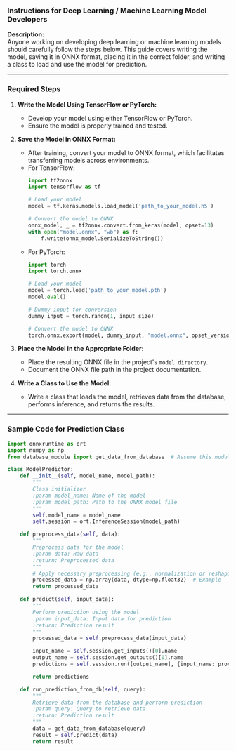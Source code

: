 ### Instructions for Deep Learning / Machine Learning Model Developers

**Description:**  
Anyone working on developing deep learning or machine learning models should carefully follow the steps below. This guide covers writing the model, saving it in ONNX format, placing it in the correct folder, and writing a class to load and use the model for prediction.

---

### **Required Steps**

1. **Write the Model Using TensorFlow or PyTorch:**
   - Develop your model using either TensorFlow or PyTorch.
   - Ensure the model is properly trained and tested.

2. **Save the Model in ONNX Format:**
   - After training, convert your model to ONNX format, which facilitates transferring models across environments.
   - For TensorFlow:
     ```python
     import tf2onnx
     import tensorflow as tf

     # Load your model
     model = tf.keras.models.load_model('path_to_your_model.h5')

     # Convert the model to ONNX
     onnx_model, _ = tf2onnx.convert.from_keras(model, opset=13)
     with open("model.onnx", "wb") as f:
         f.write(onnx_model.SerializeToString())
     ```
   - For PyTorch:
     ```python
     import torch
     import torch.onnx

     # Load your model
     model = torch.load('path_to_your_model.pth')
     model.eval()

     # Dummy input for conversion
     dummy_input = torch.randn(1, input_size)

     # Convert the model to ONNX
     torch.onnx.export(model, dummy_input, "model.onnx", opset_version=11)
     ```

3. **Place the Model in the Appropriate Folder:**
   - Place the resulting ONNX file in the project's `model directory`.
   - Document the ONNX file path in the project documentation.

4. **Write a Class to Use the Model:**
   - Write a class that loads the model, retrieves data from the database, performs inference, and returns the results.

---

### **Sample Code for Prediction Class**

```python
import onnxruntime as ort
import numpy as np
from database_module import get_data_from_database  # Assume this module retrieves data from your database

class ModelPredictor:
    def __init__(self, model_name, model_path):
        """
        Class initializer
        :param model_name: Name of the model
        :param model_path: Path to the ONNX model file
        """
        self.model_name = model_name
        self.session = ort.InferenceSession(model_path)

    def preprocess_data(self, data):
        """
        Preprocess data for the model
        :param data: Raw data
        :return: Preprocessed data
        """
        # Apply necessary preprocessing (e.g., normalization or reshaping)
        processed_data = np.array(data, dtype=np.float32)  # Example
        return processed_data

    def predict(self, input_data):
        """
        Perform prediction using the model
        :param input_data: Input data for prediction
        :return: Prediction result
        """
        processed_data = self.preprocess_data(input_data)

        input_name = self.session.get_inputs()[0].name
        output_name = self.session.get_outputs()[0].name
        predictions = self.session.run([output_name], {input_name: processed_data})

        return predictions

    def run_prediction_from_db(self, query):
        """
        Retrieve data from the database and perform prediction
        :param query: Query to retrieve data
        :return: Prediction result
        """
        data = get_data_from_database(query)
        result = self.predict(data)
        return result
